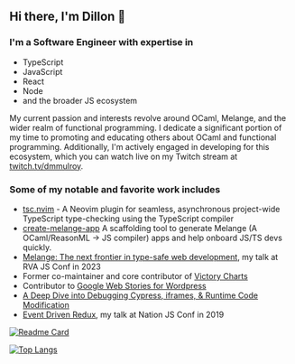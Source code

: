 ## Hi there, I'm Dillon 👋

### I'm a Software Engineer with expertise in

- TypeScript
- JavaScript
- React
- Node
- and the broader JS ecosystem

My current passion and interests revolve around OCaml, Melange, and the wider realm of functional programming. I dedicate a significant portion of my time to promoting and educating others about OCaml and functional programming. Additionally, I'm actively engaged in developing for this ecosystem, which you can watch live on my Twitch stream at [twitch.tv/dmmulroy](https://twitch.tv/dmmulroy).

### Some of my notable and favorite work includes

- [tsc.nvim](https://github.com/dmmulroy/tsc.nvim) - A Neovim plugin for seamless, asynchronous project-wide TypeScript type-checking using the TypeScript compiler
- [create-melange-app](https://github.com/dmmulroy/create-melange-app.nvim) A scaffolding tool to generate Melange (A OCaml/ReasonML -> JS compiler) apps and help onboard JS/TS devs quickly.
- [Melange: The next frontier in type-safe web development](https://www.youtube.com/watch?v=Pny5rM5NneA), my talk at RVA JS Conf in 2023
- Former co-maintainer and core contributor of [Victory Charts](https://github.com/FormidableLabs/victory)
- Contributor to [Google Web Stories for Wordpress](https://github.com/googleforcreators/web-stories-wp)
- [A Deep Dive into Debugging Cypress, iframes, & Runtime Code Modification](https://formidable.com/blog/2021/cypress-iframes/)
- [Event Driven Redux](https://www.youtube.com/watch?v=Pny5rM5NneA), my talk at Nation JS Conf in 2019

[![Readme Card](https://github-readme-stats.vercel.app/api?username=dmmulroy&show_icons=true&theme=react&rank_icon=github&card_width=475)](https://github.com/dmmulroy/github-readme-stats)

[![Top Langs](https://github-readme-stats.vercel.app/api/top-langs/?username=dmmulroy&show_icons=true&theme=react&card_width=475)](https://github.com/anuraghazra/github-readme-stats)

